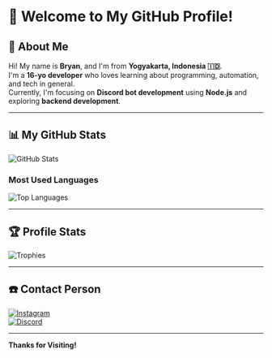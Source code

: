 # 👋 Welcome to My GitHub Profile!

## 💫 About Me
Hi! My name is **Bryan**, and I'm from **Yogyakarta, Indonesia 🇮🇩**.  
I'm a **16-yo developer** who loves learning about programming, automation, and tech in general.  
Currently, I'm focusing on **Discord bot development** using **Node.js** and exploring **backend development**.

---

## 📊 My GitHub Stats
![GitHub Stats](https://github-readme-stats.vercel.app/api?username=urbryan&show_icons=true&theme=radical)

### Most Used Languages
![Top Languages](https://github-readme-stats.vercel.app/api/top-langs/?username=urbryan&layout=compact&theme=radical)

---

## 🏆 Profile Stats
![Trophies](https://github-profile-trophy.vercel.app/?username=urbryann&theme=radical&no-frame=true)

---

## ☎️ Contact Person
[![Instagram](https://img.shields.io/badge/Instagram-%23E4405F.svg?style=for-the-badge&logo=Instagram&logoColor=white)](https://www.instagram.com/urbryyaan?igsh=MXJobzhpYnE0MTl6dw==)  
[![Discord](https://img.shields.io/badge/Discord-%237289DA.svg?style=for-the-badge&logo=discord&logoColor=white)](https://discord.com/users/1018536455997501530)

---

**Thanks for Visiting!**
